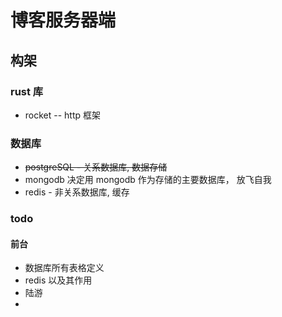 # 博客服务器端

## 构架

### rust 库

- rocket -- http 框架

### 数据库

- ~~postgreSQL - 关系数据库, 数据存储~~
- mongodb 决定用 mongodb 作为存储的主要数据库， 放飞自我
- redis - 非关系数据库, 缓存

### todo

#### 前台

- 数据库所有表格定义
- redis 以及其作用
- 陆游
- 